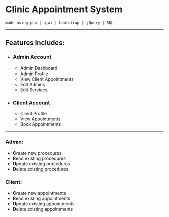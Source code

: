 # Clinic Appointment System
``made using php | ajax | bootstrap | jQuery | SQL``
***
## Features Includes:
- ### Admin Account
  - Admin Dashboard
  - Admin Profile
  - View Client Appointments
  - Edit Admins
  - Edit Services
- ### Client Account
  - Client Profile
  - View Appointments
  - Book Appointments
-----
<a name="admin" />

### Admin:
- **C**reate new procedures
- **R**ead existing procedures
- **U**pdate existing procedures
- **D**elete existing procedures
<a name="client" />

### Client:
- **C**reate new appointments
- **R**ead existing appointments
- **U**pdate existing appointments
- **D**elete existing appointments
